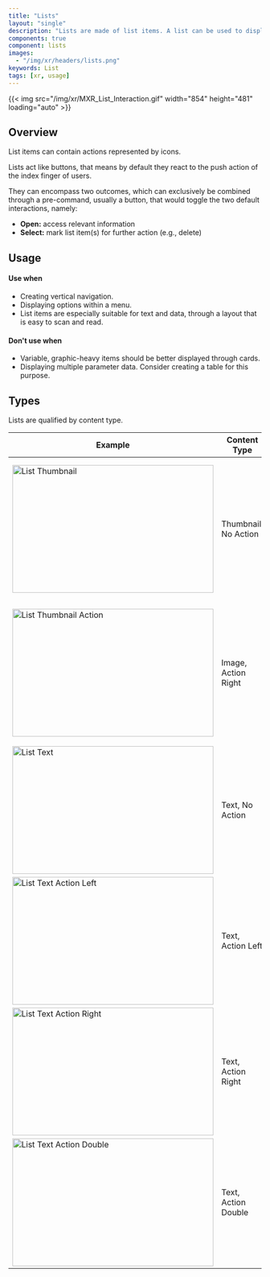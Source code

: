 ```yaml
---
title: "Lists"
layout: "single"
description: "Lists are made of list items. A list can be used to display content related to a single subject."
components: true
component: lists
images:
  - "/img/xr/headers/lists.png"
keywords: List
tags: [xr, usage]
---
```


{{< img src="/img/xr/MXR_List_Interaction.gif" width="854" height="481" loading="auto" >}}

## Overview

List items can contain actions represented by icons.

Lists act like buttons, that means by default they react to the push action of the index finger of users.

They can encompass two outcomes, which can exclusively be combined through a pre-command, usually a button, that would toggle the two default interactions, namely:

- **Open:** access relevant information
- **Select:** mark list item(s) for further action (e.g., delete)

## Usage

#### Use when

- Creating vertical navigation.
- Displaying options within a menu.
- List items are especially suitable for text and data, through a layout that is easy to scan and read.

#### Don't use when

- Variable, graphic-heavy items should be better displayed through cards.
- Displaying multiple parameter data. Consider creating a table for this purpose.

## Types

Lists are qualified by content type.

<table class="table table-bordered">
  <thead class="thead-light">
    <tr>
      <th>Example</th>
      <th>Content Type </th>
      <th>When to use</th>
    </tr>
  </thead>
  <tbody>
    <tr>
      <td><img src="/img/xr/List_Thumbnail_Default.png" alt="List Thumbnail" width="400" height="254"></td>
      <td>Thumbnail, No Action</td>
      <td>
        Use it to provide previews of content better understandable through images (i.e., JPG, 3D-models, etc.), that allow users to determine actions required on a glimpse.
      </td>
    </tr>
    <tr>
      <td><img src="/img/xr/List_Thumbnail_Action.png" alt="List Thumbnail Action" width="400" height="254"></td>
      <td>Image, Action Right</td>
      <td>
        Use it to provide previews of content better understandable through images (i.e., JPG, 3D-model), that allow users to execute quick expandable actions required on a glimpse.
      </td>
    </tr>
    <tr>
      <td><img src="/img/xr/List_Text_Default.png" alt="List Text" width="400" height="254"></td>
      <td>Text, No Action</td>
      <td>
        Use it to provide insights to related items.
      </td>
    </tr>
        <tr>
      <td><img src="/img/xr/List_Text_Action_Left.png" alt="List Text Action Left" width="400" height="254"></td>
      <td>Text, Action Left</td>
      <td>
        Use it to provide insights to related items, that allow users to execute quick actions, usually selection.
      </td>
    </tr>
      <tr>
      <td><img src="/img/xr/List_Text_Action_Right.png" alt="List Text Action Right" width="400" height="254"></td>
      <td>Text, Action Right</td>
      <td>
        Use it to provide insights to related items, that allow users to execute quick expandable actions.
      </td>
    </tr>
      <tr>
      <td><img src="/img/xr/List_Text_Action_Double.png" alt="List Text Action Double" width="400" height="254"></td>
      <td>Text, Action Double</td>
      <td>
        Use it to provide insights to related items, that allow users to execute quick expandable and selection actions.
      </td>
    </tr>
  </tbody>
</table>
